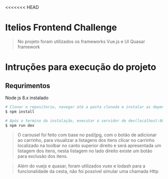 <<<<<<< HEAD
# Itelios Frontend Challenge

> No projeto foram utilizados os frameworks Vue.js e UI Quasar framework

# Intruções para execução do projeto

## Requrimentos 
Node js 8.x instalado

``` bash
# Clonar o repositorio, navegar até a pasta clonada e instalar as dependencias
$ npm install

# Após o termino da instalação, executar o servidor de dev(localhost:8081)
$ npm run dev
```

> O carousel foi feito com base no psd/jpg, com o botão de adicionar ao carrinho, para visualizar a listagens dos itens clicar no carrinho localizado na toolbar no canto superior direito e será apresentada um listagem dos itens, nesta listagem no lado direito existe um botão para exclusão dos itens.

> Além do vuejs e quasar, foram utilizados vuex e lodash para a funcionalidade da cesta, não foi possível simular uma chamada Http
